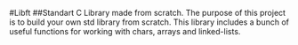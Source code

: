 #Libft
##Standart C Library made from scratch.
The purpose of this project is to build your own std library from scratch.
This library includes a bunch of useful functions for working with chars, arrays and linked-lists.
